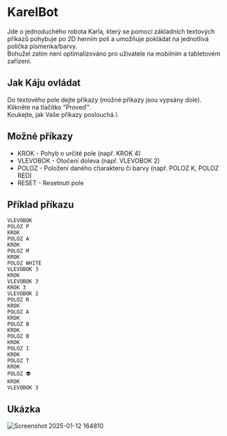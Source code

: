 # KarelBot
Jde o jednoduchého robota Karla, který se pomocí základních textových příkazů pohybuje po 2D herním poli a umožňuje pokládat na jednotlivá políčka písmenka/barvy.\
Bohužel zatím není optimalizováno pro uživatele na mobilním a tabletovém zařízení.

## Jak Káju ovládat
Do textového pole dejte příkazy (možné příkazy jsou vypsány dole).\
Klikněte na tlačítko "Proveď".\
Koukejte, jak Vaše příkazy poslouchá.\

## Možné příkazy
- KROK - Pohyb o určité pole (např. KROK 4)
- VLEVOBOK - Otočení doleva (např. VLEVOBOK 2)
- POLOZ - Položení daného charakteru či barvy (např. POLOZ K, POLOZ RED)
- RESET - Resetnutí pole

## Příklad příkazu
```
VLEVOBOK
POLOZ P
KROK
POLOZ A
KROK
POLOZ M
KROK
POLOZ WHITE
VLEVOBOK 3
KROK
VLEVOBOK 3
KROK 3
VLEVOBOK 2
POLOZ R
KROK
POLOZ A
KROK
POLOZ B
KROK
POLOZ B
KROK
POLOZ I
KROK
POLOZ T
KROK
POLOZ 👽
KROK
VLEVOBOK 3
```
## Ukázka
![Screenshot 2025-01-12 164810]([https://github.com/user-attachments/assets/0e224206-2b79-4174-8a7f-fa877c9e3888](https://tunki.pages.dev/karelbot/))

